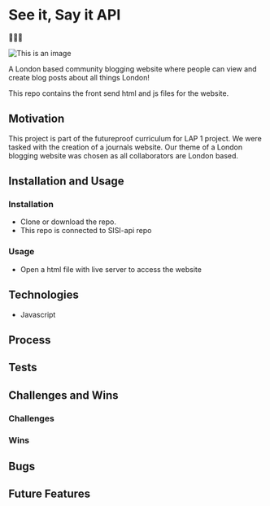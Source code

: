 # See it, Say it API
:guard::guard::guard:

![This is an image](/see-it-say-it/assets/images/logo.png)

A London based community blogging website where people can view and create blog posts about all things London!

This repo contains the front send html and js files for the website. 

## Motivation

This project is part of the futureproof curriculum for LAP 1 project. We were tasked with the creation of a journals website. Our theme of a London blogging website was chosen as all collaborators are London based.

## Installation and Usage

### Installation

- Clone or download the repo.
- This repo is connected to SISI-api repo

### Usage

- Open a html file with live server to access the website

## Technologies 

- Javascript

## Process

## Tests

## Challenges and Wins

### Challenges

### Wins

## Bugs

## Future Features 
